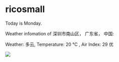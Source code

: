 # ricosmall

Today is Monday.

Weather infomation of 深圳市南山区， 广东省， 中国: 

Weather: 多云, Temperature: 20 ℃ , Air Index: 29 优

<img src="https://github-readme-stats.vercel.app/api?username=ricosmall&show_icons=true" />
